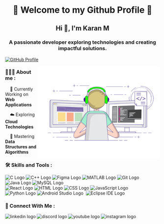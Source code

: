 <h1 align="center"><b>🚀 Welcome to my Github Profile 🚀</b></h1>
<h2 align="center">Hi 👋, I'm Karan M</h2>
<h3 align="center">A passionate developer exploring technologies and creating impactful solutions. </h3>
  
<a href="https://github.com/404"> <img src="https://user-images.githubusercontent.com/73097560/115834477-dbab4500-a447-11eb-908a-139a6edaec5c.gif" alt="GitHub Profile" align="center"></a>  
  
<img src="https://raw.githubusercontent.com/mikonoid/mikonoid/main/images/gifs/coder3.gif" alt="animation here" width="400" height="300" align="right">
<h3 align="left">👨🏻‍💻 About me :</h3>
<div align="left">
  <p>&nbsp;&nbsp;&nbsp;&nbsp;👾 Currently Working on <b>Web Applications</b></p>
  <p>&nbsp;&nbsp;&nbsp;&nbsp;☁️ Exploring <b>Cloud Technologies</b></p>
  <p>&nbsp;&nbsp;&nbsp;&nbsp;🌿 Mastering <b>Data Structures and Algorithms</b></p>
</div>

<h3 align="left">🛠️ Skills and Tools : </h3>

<div align="left">
  <img src="https://upload.wikimedia.org/wikipedia/commons/1/19/C_Logo.png" alt="C Logo" width="40" height="40" onclick="window.open('https://en.wikipedia.org/wiki/C_(programming_language)', '_blank')" style="cursor: pointer;">
  <img src="https://upload.wikimedia.org/wikipedia/commons/1/18/ISO_C%2B%2B_Logo.svg" alt="C++ Logo" width="40" height="40" onclick="window.open('https://en.wikipedia.org/wiki/C%2B%2B', '_blank')" style="cursor: pointer;">
  <img src="https://upload.wikimedia.org/wikipedia/commons/3/33/Figma-logo.svg" alt="Figma Logo" width="40" height="40" onclick="window.open('https://www.figma.com/', '_blank')" style="cursor: pointer;">
  <img src="https://upload.wikimedia.org/wikipedia/commons/2/21/Matlab_Logo.png" alt="MATLAB Logo" width="40" height="40" onclick="window.open('https://www.mathworks.com/products/matlab.html', '_blank')" style="cursor: pointer;">
  <img src="https://upload.wikimedia.org/wikipedia/commons/3/3f/Git_icon.svg" alt="Git Logo" width="40" height="40" onclick="window.open('https://git-scm.com/', '_blank')" style="cursor: pointer;">
  <img src="https://upload.wikimedia.org/wikipedia/en/3/30/Java_programming_language_logo.svg" alt="Java Logo" width="40" height="40" onclick="window.open('https://www.java.com/', '_blank')" style="cursor: pointer;">
  <img src="https://upload.wikimedia.org/wikipedia/en/d/dd/MySQL_logo.svg" alt="MySQL Logo" width="40" height="40" onclick="window.open('https://www.mysql.com/', '_blank')" style="cursor: pointer;">
  <br>
  <img src="https://upload.wikimedia.org/wikipedia/commons/a/a7/React-icon.svg" alt="React Logo" width="40" height="40" onclick="window.open('https://reactjs.org/', '_blank')" style="cursor: pointer;">
  <img src="https://upload.wikimedia.org/wikipedia/commons/6/61/HTML5_logo_and_wordmark.svg" alt="HTML Logo" width="40" height="40" onclick="window.open('https://developer.mozilla.org/en-US/docs/Web/HTML', '_blank')" style="cursor: pointer;">
  <img src="https://upload.wikimedia.org/wikipedia/commons/d/d5/CSS3_logo_and_wordmark.svg" alt="CSS Logo" width="40" height="40" onclick="window.open('https://developer.mozilla.org/en-US/docs/Web/CSS', '_blank')" style="cursor: pointer;">
  <img src="https://upload.wikimedia.org/wikipedia/commons/6/6a/JavaScript-logo.png" alt="JavaScript Logo" width="40" height="40" onclick="window.open('https://developer.mozilla.org/en-US/docs/Web/JavaScript', '_blank')" style="cursor: pointer;">
  <img src="https://upload.wikimedia.org/wikipedia/commons/c/c3/Python-logo-notext.svg" alt="Python Logo" width="40" height="40" onclick="window.open('https://www.python.org/', '_blank')" style="cursor: pointer;">
  <img src="https://encrypted-tbn0.gstatic.com/images?q=tbn:ANd9GcRcxvx7-Wparxr1aKmUd9j2hH59oLWWX3LjPA&s" alt="Android Studio Logo" width="40" height="40" onclick="window.open('https://developer.android.com/studio', '_blank')" style="cursor: pointer;">&nbsp;
  <img src="https://cdn.iconscout.com/icon/free/png-512/free-eclipse-logo-icon-download-in-svg-png-gif-file-formats--technology-social-media-company-vol-2-pack-logos-icons-2944844.png?f=webp&w=512" alt="Eclipse IDE Logo" width="40" height="40" onclick="window.open('https://www.eclipse.org/', '_blank')" style="cursor: pointer;">
</div>

<h3 align="left">🤝 Connect With Me : </h3>
<div align="left">
  <img src="https://raw.githubusercontent.com/maurodesouza/profile-readme-generator/master/src/assets/icons/social/linkedin/default.svg" width="52" height="40" alt="linkedin logo" onclick="window.open('https://linkedin.com/in/karanm7', '_blank')" />
  <img src="https://raw.githubusercontent.com/maurodesouza/profile-readme-generator/master/src/assets/icons/social/discord/default.svg" width="52" height="40" alt="discord logo" onclick="window.open('www.discord.com', '_blank')" />
  <img src="https://raw.githubusercontent.com/maurodesouza/profile-readme-generator/master/src/assets/icons/social/youtube/default.svg" width="52" height="40" alt="youtube logo" onclick="window.open('www.youtube.com/@Speed_gaming7777', '_blank')" />
  <img src="https://raw.githubusercontent.com/maurodesouza/profile-readme-generator/master/src/assets/icons/social/instagram/default.svg" width="52" height="40" alt="instagram logo" onclick="window.open('https://www.instagram.com/karan_m2005/', '_blank')" />
</div>
